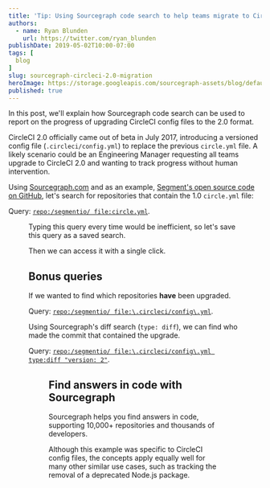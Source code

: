 ```yaml
---
title: 'Tip: Using Sourcegraph code search to help teams migrate to CircleCI 2.0'
authors:
  - name: Ryan Blunden
    url: https://twitter.com/ryan_blunden
publishDate: 2019-05-02T10:00-07:00
tags: [
  blog
]
slug: sourcegraph-circleci-2.0-migration
heroImage: https://storage.googleapis.com/sourcegraph-assets/blog/default_hero_social.png
published: true
---
```


In this post, we'll explain how Sourcegraph code search can be used to report on the progress of upgrading CircleCI config files to the 2.0 format.

CircleCI 2.0 officially came out of beta in July 2017, introducing a versioned config file (`.circleci/config.yml`) to replace the previous `circle.yml` file. A likely scenario could be an Engineering Manager requesting all teams upgrade to CircleCI 2.0 and wanting to track progress without human intervention.

Using [Sourcegraph.com](https://sourcegraph.com/) and as an example, [Segment's open source code on GitHub](https://github.com/segmentio), let's search for repositories that contain the 1.0 `circle.yml` file:

<div className="text-center" style={{marginBottom: '-1rem'}}>

  Query: [`repo:/segmentio/ file:circle.yml`](https://sourcegraph.com/search?q=repo:/segmentio/+file:circle.yml).

</div>

<a href="https://sourcegraph.com/search?q=repo:/segmentio/+file:circle.yml">
  <Figure 
    src="https://about.sourcegraph.com/blog/circleci-results.png"
    alt="CircleCi results"
  />
</a>

<div style={{marginTop:'2rem'}}>
  Typing this query every time would be inefficient, so let's save this query as a saved search.
  <Figure 
    src="https://about.sourcegraph.com/blog/circleci-create-saved-search.png"
    alt="CicleCi create saved search"
  />
</div>

<div style={{marginTop:'2rem'}}>
  Then we can access it with a single click.
  <Figure 
    src="https://about.sourcegraph.com/blog/circleci-access-saved-search.png" 
    alt="CicleCi access saved search"
  />
</div>

## Bonus queries

If we wanted to find which repositories **have** been upgraded.

<div className="text-center" style={{marginBottom: '-1rem'}}>

Query: [`repo:/segmentio/ file:\.circleci/config\.yml`](https://sourcegraph.com/search?q=repo:/segmentio/+file:%5C.circleci/config%5C.yml).

</div>

<div className="text-center">
  <a href="https://sourcegraph.com/search?q=repo:/segmentio/+file:circle.yml">
    <Figure 
      src="https://about.sourcegraph.com/blog/circleci-results.png"
      alt="CircleCi results"
    />
  </a>
</div>

<div tyle={{marginTop:'2rem'}}>
  Using Sourcegraph's diff search (<code>type: diff</code>), we can find who made the commit that contained the upgrade.
</div>

<div className="text-center" style={{marginBottom: '-1rem'}}>

  Query: [`repo:/segmentio/ file:\.circleci/config\.yml type:diff "version: 2"`](https://sourcegraph.com/search?q=repo:/segmentio/+file:%5C.circleci/config%5C.yml+type:diff+%22version:+2%22).

</div>

<a href="https://sourcegraph.com/search?q=repo:/segmentio/+file:circle.yml">
  <Figure 
      src="https://about.sourcegraph.com/blog/circleci-who-upgraded.png"
      alt="CicleCi who upgraded"
  />
</a>

## Find answers in code with Sourcegraph

Sourcegraph helps you find answers in code, supporting 10,000+ repositories and thousands of developers.

Although this example was specific to CircleCI config files, the concepts apply equally well for many other similar use cases, such as tracking the removal of a deprecated Node.js package.

<style>
{`
  .blog-post__body img { border: none; }
  .blog-post__body code { font-size: 0.9rem; }
`}
</style>
